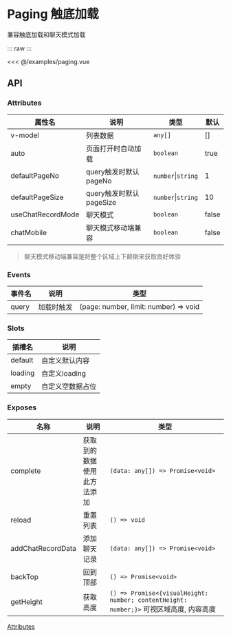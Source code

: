 # Paging 触底加载
兼容触底加载和聊天模式加载
<script setup>
import Paging from '@/examples/paging.vue'
</script>

::: raw
<Paging />
:::

<<< @/examples/paging.vue

## API

### Attributes

| 属性名 | 说明 | 类型 | 默认 |
| --- | --- | --- | --- |
| v-model | 列表数据 | `any[]` | [] |
| auto | 页面打开时自动加载 | `boolean` | true |
| defaultPageNo | query触发时默认pageNo | `number`&#124;`string` | 1 |
| defaultPageSize | query触发时默认pageSize | `number`&#124;`string` | 10 |
| useChatRecordMode | 聊天模式 | `boolean` | false |
| chatMobile | 聊天模式移动端兼容 | `boolean` | false |
> 聊天模式移动端兼容是将整个区域上下颠倒来获取良好体验

### Events

| 事件名 | 说明 | 类型 |
| --- | --- | --- |
| query | 加载时触发 | (page: number, limit: number) => void |

### Slots
| 插槽名 |	说明 |
| --- | --- |
| default |	自定义默认内容 |
| loading |	自定义loading |
| empty |	自定义空数据占位 |

### Exposes
| 名称 | 说明 | 类型 |
| --- | --- | --- |
| complete | 获取到的数据使用此方法添加 | `(data: any[]) => Promise<void>` |
| reload | 重置列表 | `() => void` |
| addChatRecordData | 添加聊天记录 | `(data: any[]) => Promise<void>` |
| backTop | 回到顶部 | `() => Promise<void>` |
| getHeight | 获取高度 | `() => Promise<{visualHeight: number; contentHeight: number;}>` 可视区域高度, 内容高度 |

[Attributes](https://element-plus.org/zh-CN/component/scrollbar.html#attributes)
